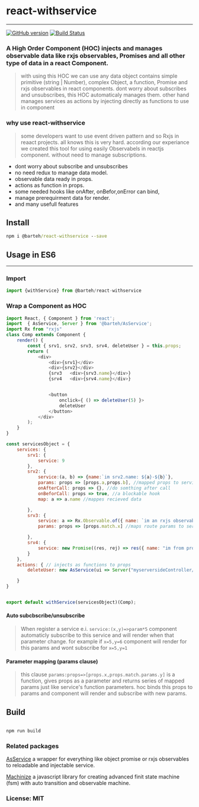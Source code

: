 # react-withservice

- - -

[![GitHub version](https://badge.fury.io/gh/barteh%2Freact-withservice.svg)](https://badge.fury.io/gh/barteh%2Freact-withservice) [![Build Status](https://travis-ci.org/barteh/react-withservice.svg?branch=master)](https://travis-ci.org/barteh/react-withservice)

### A High Order Component (HOC) injects and manages observable data like rxjs observables, Promises and all other type of data in a react Component.


> with using this HOC we can use any data object contains simple primitive (string | Number), complex Object, a function, Promise and rxjs observables in react components.
> dont worry about subscribes and unsubscribes, this HOC automaticaly manages them.
> other hand manages services as actions by injecting directly as functions to use in component


### why use react-withservice
> some developers want to use event driven pattern and so Rxjs in reaact projects. all knows this is very hard. according our experiance we created this tool for using easily Observabels in reactjs component. without need to manage subscriptions.
- dont worry about subscribe and unsubscribes
- no need redux to manage data model.
- observable data ready in props.
- actions as function in props.
- some needed hooks like onAfter, onBefor,onError can bind,
- manage prerequirment data for  render.
- and many usefull features



## Install

```cmd
npm i @barteh/react-withservice --save
```

## Usage in ES6

- - -

### Import

```js
import {withService} from @barteh/react-withservice

```

### Wrap a Component as HOC

```js
import React, { Component } from 'react';
import  { AsService, Server } from '@barteh/AsService';
import Rx from "rxjs"
class Comp extends Component {
    render() {
        const { srv1, srv2, srv3, srv4, deleteUser } = this.props;
        return (
            <div>
                <div>{srv1}</div>
                <div>{srv2}</div>
                {srv3   <div>{srv3.name}</div>}
                {srv4   <div>{srv4.name}</div>}


                <button
                    onclick={ () => deleteUser(5) }>
                    deleteUser
                </button>
            </div>
        );
    }
}

const servicesObject = {
    services: {
        srv1: {
            service: 9
        },
        srv2: {
            service:(a, b) => {name:`im srv2.name: ${a}-${b}`},
            params: props => [props.a,props.b], //mapped props to service parameter
            onAfterCall: props => {}, //do somthing after call
            onBeforCall: props => true, //a blockable hook
            map: a => a.name //mappes recieved data

        },
        srv3: {
            service: a => Rx.Observable.of({ name: `im an rxjs observable:${a}` }),
            params: props => [props.match.x] //maps route params to service

        },
        srv4: {
            service: new Promise((res, rej) => res({ name: "im from promise" }))
        }
    },
    actions: { // injects as functions to props
        deleteUser: new AsService(ui => Server("myserversideController/deleteuser", { userid: ui }))

    }
}


export default withService(servicesObject)(Comp);

```

#### Auto subcbscribe/unsubscribe

> When register a service e.i. `service:(x,y)=>param*5` component automaticly subscribe to this service and will render when that parameter change. for example if `x=5,y=6`
component will render for this params and wont subscribe for `x=5,y=1`

#### Parameter mapping (params clause)

> this clause `params:props=>[props.x,props.match.params.y]` is a function, gives props as a parameter and returns series of mapped params just like service's function parameters. hoc binds this props to params and component will render and subscribe with new params.

## Build

```js

npm run build

```

### Related packages

[AsService](https://www.npmjs.com/package/@barteh/as-service) a wrapper for everything like object promise or rxjs observables to reloadable and injectable service.

[Machinize](https://www.npmjs.com/package/@barteh/machinize) a javascript library for creating advanced finit state machine (fsm) with auto transition and observable machine.

### License: MIT